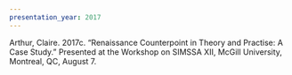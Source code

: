 ```yaml
---
presentation_year: 2017
---
```

Arthur, Claire. 2017c. “Renaissance Counterpoint in Theory and Practise: A Case Study.” Presented at the Workshop on SIMSSA XII, McGill University, Montreal, QC, August 7.
